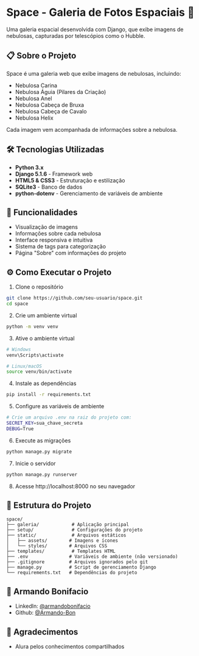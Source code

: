 # Space - Galeria de Fotos Espaciais 🚀

Uma galeria espacial desenvolvida com Django, que exibe imagens de nebulosas, capturadas por telescópios como o Hubble.

## 📋 Sobre o Projeto

Space é uma galeria web que exibe imagens de nebulosas, incluindo:
- Nebulosa Carina
- Nebulosa Águia (Pilares da Criação)
- Nebulosa Anel
- Nebulosa Cabeça de Bruxa
- Nebulosa Cabeça de Cavalo
- Nebulosa Helix

Cada imagem vem acompanhada de informações sobre a nebulosa.

## 🛠️ Tecnologias Utilizadas

- **Python 3.x**
- **Django 5.1.6** - Framework web
- **HTML5 & CSS3** - Estruturação e estilização
- **SQLite3** - Banco de dados
- **python-dotenv** - Gerenciamento de variáveis de ambiente

## 🚀 Funcionalidades

- Visualização de imagens
- Informações sobre cada nebulosa
- Interface responsiva e intuitiva
- Sistema de tags para categorização
- Página "Sobre" com informações do projeto

## ⚙️ Como Executar o Projeto

1. Clone o repositório
```bash
git clone https://github.com/seu-usuario/space.git
cd space
```

2. Crie um ambiente virtual
```bash
python -m venv venv
```

3. Ative o ambiente virtual
```bash
# Windows
venv\Scripts\activate

# Linux/macOS
source venv/bin/activate
```

4. Instale as dependências
```bash
pip install -r requirements.txt
```

5. Configure as variáveis de ambiente
```bash
# Crie um arquivo .env na raiz do projeto com:
SECRET_KEY=sua_chave_secreta
DEBUG=True
```

6. Execute as migrações
```bash
python manage.py migrate
```

7. Inicie o servidor
```bash
python manage.py runserver
```

8. Acesse http://localhost:8000 no seu navegador

## 📁 Estrutura do Projeto

```
space/
├── galeria/            # Aplicação principal
├── setup/              # Configurações do projeto
├── static/             # Arquivos estáticos
│   ├── assets/        # Imagens e ícones
│   └── styles/        # Arquivos CSS
├── templates/          # Templates HTML
├── .env               # Variáveis de ambiente (não versionado)
├── .gitignore         # Arquivos ignorados pelo git
├── manage.py          # Script de gerenciamento Django
└── requirements.txt   # Dependências do projeto
```


## 👤 Armando Bonifacio

* LinkedIn: [@armandobonifacio](https://linkedin.com/in/armandobonifacio)
* Github: [@Armando-Bon](https://github.com/Armando-Bon)

## 🙏 Agradecimentos

- Alura pelos conhecimentos compartilhados 